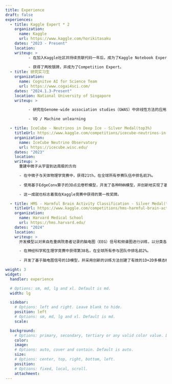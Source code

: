 ```yaml
---
title: Experience
draft: false
experiences:
  - title: Kaggle Expert * 2
    organization:
      name: Kaggle
      url: https://www.kaggle.com/horikitasaku
    dates: "2023 - Present"
    location: 
    writeup: >
          - 在加入Kaggle社区并持续贡献代码一年后，成为了Kaggle Notebook Expert。
  
          - 获得了两枚银牌，并成为了Competition Expert。
  - title: 研究实习生
    organization:
      name: Cognitve AI for Science Team
      url: https://www.cogai4sci.com/
    dates: "2024.1.3-Present"
    location: National University of Singapore
    writeup: > 

          - 研究在Genome-wide association studies（GWAS）中非线性方法的应用。

          - VQ / Machine unlearning

  - title: IceCube - Neutrinos in Deep Ice - Silver Medal(top3%)
    titleUrl: https://www.kaggle.com/competitions/icecube-neutrinos-in-deep-ice
    organization:
      name: IceCube Neutrino Observatory
      url: https://icecube.wisc.edu/
    dates: "2023"
    location: 
    writeup: >
      重建中微子从宇宙到达南极的方向

      - 在中微子与天体物理学竞赛中，获得21th，在全球所有参赛队伍中排名前3%。
      
      - 使用基于EdgeConv算子的3D点云卷积模型，开发了各种RNN模型，并创新地实现了基于IceCube物理原理的多阶段训练方法。

      - 这一成就也标志着我在Kaggle竞赛中获得的第一枚奖牌。

  - title: HMS - Harmful Brain Activity Classification - Silver Medal(top2%)
    titleUrl: https://www.kaggle.com/competitions/hms-harmful-brain-activity-classification
    organization:
      name: Harvard Medical School
      url: https://hms.harvard.edu/
    dates: "2024"
    location: 
    writeup: >
      开发模型以对来自危重病院患者记录的脑电图（EEG）信号和频谱图进行训练，以分类各种有害的脑活动。

      - 在神经科学和生理学竞赛中获得第38名，在全球所有参与团队中排名前2%。
  
      - 开发了基于脑电图信号的1D模型，并采用创新的训练方法创建了有效的1D+2D多模态模型。

weight: 3
widget:
  handler: experience

  # Options: sm, md, lg and xl. Default is md.
  width: lg

  sidebar:
    # Options: left and right. Leave blank to hide.
    position: left
    # Options: sm, md, lg and xl. Default is md.
    scale:

  background:
    # Options: primary, secondary, tertiary or any valid color value. Default is primary.
    color:
    image:
    # Options: auto, cover and contain. Default is auto.
    size:
    # Options: center, top, right, bottom, left.
    position:
    # Options: fixed, local, scroll.
    attachment:
---
```

